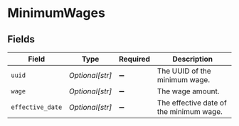 # MinimumWages


## Fields

| Field                                   | Type                                    | Required                                | Description                             |
| --------------------------------------- | --------------------------------------- | --------------------------------------- | --------------------------------------- |
| `uuid`                                  | *Optional[str]*                         | :heavy_minus_sign:                      | The UUID of the minimum wage.           |
| `wage`                                  | *Optional[str]*                         | :heavy_minus_sign:                      | The wage amount.                        |
| `effective_date`                        | *Optional[str]*                         | :heavy_minus_sign:                      | The effective date of the minimum wage. |